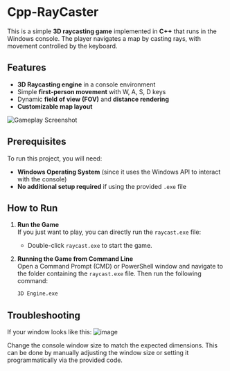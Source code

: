 # Cpp-RayCaster

This is a simple **3D raycasting game** implemented in **C++** that runs in the Windows console. The player navigates a map by casting rays, with movement controlled by the keyboard.

## Features

- **3D Raycasting engine** in a console environment
- Simple **first-person movement** with W, A, S, D keys
- Dynamic **field of view (FOV)** and **distance rendering**
- **Customizable map layout**

![Gameplay Screenshot](https://github.com/user-attachments/assets/3bb488a3-d2fd-4a9d-9ba7-38127375c489)

## Prerequisites

To run this project, you will need:

- **Windows Operating System** (since it uses the Windows API to interact with the console)
- **No additional setup required** if using the provided `.exe` file

## How to Run

1. **Run the Game**  
   If you just want to play, you can directly run the `raycast.exe` file:
   - Double-click `raycast.exe` to start the game.

2. **Running the Game from Command Line**  
   Open a Command Prompt (CMD) or PowerShell window and navigate to the folder containing the `raycast.exe` file. Then run the following command:
   ```bash
   3D Engine.exe
##  Troubleshooting
  If your window looks like this: ![image](https://github.com/user-attachments/assets/e9174eae-fc9c-4bf4-b74f-c41a805cd9be)

  Change the console window size to match the expected dimensions. This can be done by manually adjusting the window size or setting it programmatically via the provided code.


